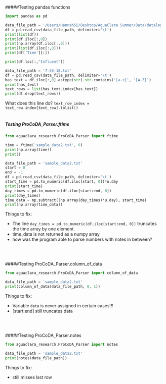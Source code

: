#####Testing pandas functions
```python
import pandas as pd

data_file_path = '/Users/HannahSi/Desktop/AguaClara Summer/Data/datalog 7-16-2018.xls'
df = pd.read_csv(data_file_path, delimiter='\t')
print(list(df))
print(df.iloc[:,0])
print(np.array(df.iloc[:,0]))
print(list(df.iloc[:,0]))
print(df['Time'][:])

print(df.loc[:,"Influent"])

data_file_path = '7-26-18.txt'
df = pd.read_csv(data_file_path, delimiter='\t')
has_text = df.iloc[:,0].astype(str).str.contains('[a-z]', '[A-Z]')
print(has_text)
text_rows = list(has_text.index[has_text])
print(df.drop(text_rows))

```
What does this line do? `text_row_index = text_row.index[text_row].tolist()`
<br></br>

##### Testing ProCoDA_Parser.ftime
```python
from aguaclara_research.ProCoDA_Parser import ftime

time = ftime('sample_data2.txt', 0)
print(np.array(time))
print()

data_file_path = 'sample_data2.txt'
start = 0
end = -1
df = pd.read_csv(data_file_path, delimiter='\t')
start_time = pd.to_numeric(df.iloc[start, 0])*u.day
print(start_time)
day_times = pd.to_numeric(df.iloc[start:end, 0])
print(day_times)
time_data = np.subtract((np.array(day_times)*u.day), start_time)
print(np.array(time_data))
```
Things to fix:
* The line `day_times = pd.to_numeric(df.iloc[start:end, 0])` truncates the time array by one element.
* time_data is not returned as a numpy array
* how was the program able to parse numbers with notes in between?

<br></br>

#####Testing ProCoDA_Parser.column_of_data
```python
from aguaclara_research.ProCoDA_Parser import column_of_data

data_file_path = 'sample_data2.txt'
print(column_of_data(data_file_path, 0, 1))
```
Things to fix:
* Variable `data` is never assigned in certain cases!!!
* [start:end] still truncates data

<br></br>

#####Testing ProCoDA_Parser.notes
```python
from aguaclara_research.ProCoDA_Parser import notes

data_file_path = 'sample_data2.txt'
print(notes(data_file_path))
```
Things to fix:
* still misses last row
